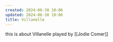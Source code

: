 ```yaml
---
created: 2024-06-30 10:06
updated: 2024-06-30 10:06
title: Villanelle
---
```

this is about Villanelle played by [[Jodie Comer]]
